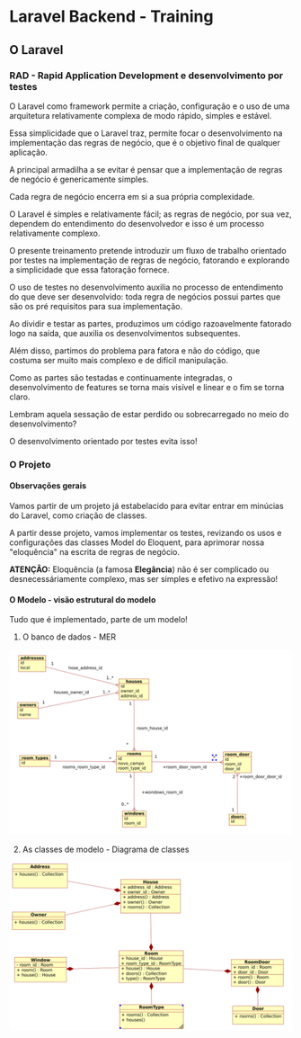 # Laravel Backend - Training
## O Laravel
### RAD - Rapid Application Development e desenvolvimento por testes

O Laravel como framework permite a criação, configuração e o uso de uma arquitetura relativamente complexa de modo rápido, simples e estável.

Essa simplicidade que o Laravel traz, permite focar o desenvolvimento na implementação das regras de negócio, que é o objetivo final de qualquer aplicação.

A principal armadilha a se evitar é pensar que a implementação de regras de negócio é genericamente simples.

Cada regra de negócio encerra em si a sua própria complexidade.

O Laravel é simples e relativamente fácil; as regras de negócio, por sua vez, dependem do entendimento do desenvolvedor e isso é um processo relativamente complexo.

O presente treinamento pretende introduzir um fluxo de trabalho orientado por testes na implementação de  regras de negócio, fatorando e explorando a simplicidade que essa fatoração fornece.

O uso de testes no desenvolvimento auxilia no processo de entendimento do que deve ser desenvolvido: toda regra de negócios possui partes que são os pré requisitos para sua implementação.

Ao dividir e testar as partes, produzimos um código razoavelmente fatorado logo na saída, que auxilia os desenvolvimentos subsequentes.

Além disso, partimos do problema para fatora e não do código, que costuma ser muito mais complexo e de difícil manipulação.

Como as partes são testadas e continuamente integradas, o desenvolvimento de features se torna mais visível e linear e o fim se torna claro.

Lembram aquela sessação de estar perdido ou sobrecarregado no meio do desenvolvimento?

O desenvolvimento orientado por testes evita isso!

### O Projeto

#### Observações gerais
Vamos partir de um projeto já estabelacido para evitar entrar em minúcias do Laravel, como criação de classes.

A partir desse projeto, vamos implementar os testes, revizando os usos e configurações das classes Model do Eloquent, para aprimorar nossa "eloquência" na escrita de regras de negócio.

**ATENÇÂO:** Eloquência (a famosa **Elegância**) não é ser complicado ou desnecessáriamente complexo, mas ser simples e efetivo na expressão!

#### O Modelo - visão estrutural do modelo

Tudo que é implementado, parte de um modelo!

1. O banco de dados - MER

<img src="readme-imgs/der.png">

2. As classes de modelo - Diagrama de classes

<img src="readme-imgs/dc.png">





